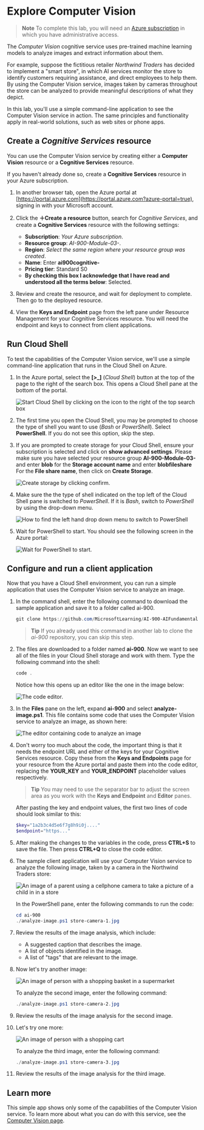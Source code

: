 # Explore Computer Vision

> **Note**
> To complete this lab, you will need an [Azure subscription](https://azure.microsoft.com/free?azure-portal=true) in which you have administrative access.

The *Computer Vision* cognitive service uses pre-trained machine learning models to analyze images and extract information about them.

For example, suppose the fictitious retailer *Northwind Traders* has decided to implement a "smart store", in which AI services monitor the store to identify customers requiring assistance, and direct employees to help them. By using the Computer Vision service, images taken by cameras throughout the store can be analyzed to provide meaningful descriptions of what they depict.

In this lab, you'll use a simple command-line application to see the Computer Vision service in action. The same principles and functionality apply in real-world solutions, such as web sites or phone apps.

## Create a *Cognitive Services* resource

You can use the Computer Vision service by creating either a **Computer Vision** resource or a **Cognitive Services** resource.

If you haven't already done so, create a **Cognitive Services** resource in your Azure subscription.

1. In another browser tab, open the Azure portal at [https://portal.azure.com](https://portal.azure.com?azure-portal=true), signing in with your Microsoft account.

1. Click the **&#65291;Create a resource** button, search for *Cognitive Services*, and create a **Cognitive Services** resource with the following settings:
    - **Subscription**: *Your Azure subscription*.
    - **Resource group**: *AI-900-Module-03-<inject key="DeploymentID" enableCopy="false"/>*.
    - **Region**:  *Select the same region where your resource group was created*.
    - **Name**: Enter **ai900cognitive-<inject key="DeploymentID" enableCopy="false"/>**
    - **Pricing tier**: Standard S0
    - **By checking this box I acknowledge that I have read and understood all the terms below**: Selected.

1. Review and create the resource, and wait for deployment to complete. Then go to the deployed resource.

1. View the **Keys and Endpoint** page from the left pane under Resource Management for your Cognitive Services resource. You will need the endpoint and keys to connect from client applications.

## Run Cloud Shell

To test the capabilities of the Computer Vision service, we'll use a simple command-line application that runs in the Cloud Shell on Azure.

1. In the Azure portal, select the **[>_]** (*Cloud Shell*) button at the top of the page to the right of the search box. This opens a Cloud Shell pane at the bottom of the portal.

    ![Start Cloud Shell by clicking on the icon to the right of the top search box](media/analyze-images-computer-vision-service/powershell-portal-guide-1.png)

1. The first time you open the Cloud Shell, you may be prompted to choose the type of shell you want to use (*Bash* or *PowerShell*). Select **PowerShell**. If you do not see this option, skip the step.  

1. If you are prompted to create storage for your Cloud Shell, ensure your subscription is selected and click on **show advanced settings**. Please make sure you have selected your resource group **AI-900-Module-03-<inject key="DeploymentID" enableCopy="false"/>** and enter **blob<inject key="DeploymentID" enableCopy="false"/>** for the **Storage account name** and enter **blobfileshare<inject key="DeploymentID" enableCopy="false"/>** For the **File share name**, then click on **Create Storage**.

    ![Create storage by clicking confirm.](media/analyze-images-computer-vision-service/create-a-storage.png)

1. Make sure the the type of shell indicated on the top left of the Cloud Shell pane is switched to *PowerShell*. If it is *Bash*, switch to *PowerShell* by using the drop-down menu.

    ![How to find the left hand drop down menu to switch to PowerShell](media/analyze-images-computer-vision-service/powershell-portal-guide-3(1).png)

1. Wait for PowerShell to start. You should see the following screen in the Azure portal:  

    ![Wait for PowerShell to start.](media/analyze-images-computer-vision-service/powershell-prompt(1).png)

## Configure and run a client application

Now that you have a Cloud Shell environment, you can run a simple application that uses the Computer Vision service to analyze an image.

1. In the command shell, enter the following command to download the sample application and save it to a folder called ai-900.

    ```PowerShell
    git clone https://github.com/MicrosoftLearning/AI-900-AIFundamentals ai-900
    ```

    > **Tip**
    > If you already used this command in another lab to clone the *ai-900* repository, you can skip this step.

1. The files are downloaded to a folder named **ai-900**. Now we want to see all of the files in your Cloud Shell storage and work with them. Type the following command into the shell:

    ```PowerShell
    code .
    ```

    Notice how this opens up an editor like the one in the image below:

    ![The code editor.](media/analyze-images-computer-vision-service/powershell-portal-guide-4(2).png)

1. In the **Files** pane on the left, expand **ai-900** and select **analyze-image.ps1**. This file contains some code that uses the Computer Vision service to analyze an image, as shown here:

    ![The editor containing code to analyze an image](media/analyze-images-computer-vision-service/analyze-image-code1.png)

1. Don't worry too much about the code, the important thing is that it needs the endpoint URL and either of the keys for your Cognitive Services resource. Copy these from the **Keys and Endpoints** page for your resource from the Azure portal and paste them into the code editor, replacing the **YOUR_KEY** and **YOUR_ENDPOINT** placeholder values respectively.

    > **Tip**
    > You may need to use the separator bar to adjust the screen area as you work with the **Keys and Endpoint** and **Editor** panes.

    After pasting the key and endpoint values, the first two lines of code should look similar to this:

    ```PowerShell
    $key="1a2b3c4d5e6f7g8h9i0j...."    
    $endpoint="https..."
    ```

1. After making the changes to the variables in the code, press **CTRL+S** to save the file. Then press **CTRL+Q** to close the code editor.

1. The sample client application will use your Computer Vision service to analyze the following image, taken by a camera in the Northwind Traders store:

    ![An image of a parent using a cellphone camera to take a picture of a child in in a store](media/analyze-images-computer-vision-service/store-camera-1.jpg)

    In the PowerShell pane, enter the following commands to run the code:

    ```PowerShell
    cd ai-900
    ./analyze-image.ps1 store-camera-1.jpg
    ```

1. Review the results of the image analysis, which include:
    - A suggested caption that describes the image.
    - A list of objects identified in the image.
    - A list of "tags" that are relevant to the image.

1. Now let's try another image:

    ![An image of person with a shopping basket in a supermarket](media/analyze-images-computer-vision-service/store-camera-2.jpg)

    To analyze the second image, enter the following command:

    ```PowerShell
    ./analyze-image.ps1 store-camera-2.jpg
    ```

1. Review the results of the image analysis for the second image.

1. Let's try one more:

    ![An image of person with a shopping cart](media/analyze-images-computer-vision-service/store-camera-3.jpg)

    To analyze the third image, enter the following command:

    ```PowerShell
    ./analyze-image.ps1 store-camera-3.jpg
    ```

1. Review the results of the image analysis for the third image.

## Learn more

This simple app shows only some of the capabilities of the Computer Vision service. To learn more about what you can do with this service, see the [Computer Vision page](https://azure.microsoft.com/services/cognitive-services/computer-vision/).
